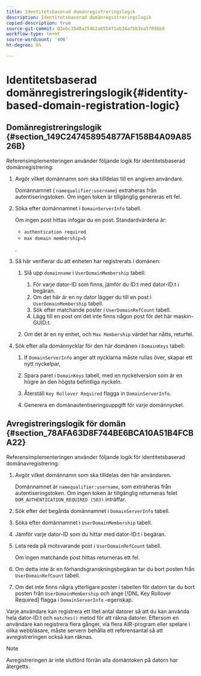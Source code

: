 ```yaml
---
title: Identitetsbaserad domänregistreringslogik
description: Identitetsbaserad domänregistreringslogik
copied-description: true
source-git-commit: 02ebc3548a254b2a6554f1ab34afbb3ea5f09bb8
workflow-type: tm+mt
source-wordcount: '406'
ht-degree: 0%

---
```


# Identitetsbaserad domänregistreringslogik{#identity-based-domain-registration-logic}

## Domänregistreringslogik {#section_149C247458954877AF158B4A09A8526B}

Referensimplementeringen använder följande logik för identitetsbaserad domänregistrering:

1. Avgör vilket domännamn som ska tilldelas till en angiven användare.

   Domännamnet ( `namequalifier:username`) extraheras från autentiseringstoken. Om ingen token är tillgänglig genereras ett fel.
1. Söka efter domännamnet i `DomainServerInfo` tabell.

   Om ingen post hittas infogar du en post. Standardvärdena är:

   * `authentication required`
   * `max domain membership=5`

   .

1. Så här verifierar du att enheten har registrerats i domänen:

   1. Slå upp `domainname` i `UserDomainMembership` tabell:

      1. För varje dator-ID som finns, jämför du ID:t med dator-ID:t i begäran.
      1. Om det här är en ny dator lägger du till en post i `UserDomainMembership` tabell.
      1. Sök efter matchande poster i `UserDomainRefCount` tabell.
      1. Lägg till en post om det inte finns någon post för det här maskin-GUID:t.

   1. Om det är en ny enhet, och `Max Membership` värdet har nåtts, returfel.

1. Sök efter alla domännycklar för den här domänen i `DomainKeys` tabell:

   1. If `DomainServerInfo` anger att nycklarna måste rullas över, skapar ett nytt nyckelpar,
   1. Spara paret i `DomainKeys` tabell, med en nyckelversion som är en högre än den högsta befintliga nyckeln.
   1. Återställ `Key Rollover Required` flagga in `DomainServerInfo`.

   1. Generera en domänautentiseringsuppgift för varje domännyckel.

## Avregistreringslogik för domän {#section_78AFA63D8F744BE6BCA10A51B4FCBA22}

Referensimplementeringen använder följande logik för identitetsbaserad domänavregistrering:

1. Avgör vilket domännamn som ska tilldelas den här användaren.

   Domännamnet är `namequalifier:username`, som extraheras från autentiseringstoken. Om ingen token är tillgänglig returneras felet `DOM_AUTHENTICATION_REQUIRED (503)` inträffar.
1. Sök efter det begärda domännamnet i `DomainServerInfo` tabell.
1. Söka efter domännamnet i `UserDomainMembership` tabell.
1. Jämför varje dator-ID som du hittar med dator-ID:t i begäran.
1. Leta reda på motsvarande post i `UserDomainRefCount` tabell.

   Om ingen matchande post hittas returneras ett fel.

1. Om detta inte är en förhandsgranskningsbegäran tar du bort posten från `UserDomainRefCount` tabell.
1. Om det inte finns några ytterligare poster i tabellen för datorn tar du bort posten från `UserDomainMembership` och ange [!DNL Key Rollover Required] flagga i `DomainServerInfo` -egenskap.

Varje användare kan registrera ett litet antal datorer så att du kan använda hela dator-ID:t och `matches()` metod för att räkna datorer. Eftersom en användare kan registrera flera gånger, via flera AIR-program eller spelare i olika webbläsare, måste servern behålla ett referensantal så att avregistreringen också kan räknas.

>[!NOTE]
>
>Avregistreringen är inte slutförd förrän alla domäntoken på datorn har återgetts.
